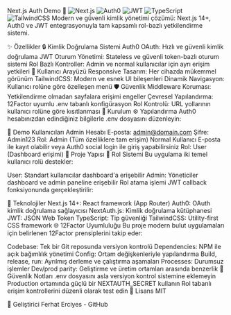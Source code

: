 Next.js Auth Demo 🔐
<img alt="Next.js" src="https://img.shields.io/badge/Next.js-14+-000000?style=for-the-badge&amp;logo=next.js">
<img alt="Auth0" src="https://img.shields.io/badge/Auth0-EB5424?style=for-the-badge&amp;logo=auth0&amp;logoColor=white">
<img alt="JWT" src="https://img.shields.io/badge/JWT-000000?style=for-the-badge&amp;logo=JSON web tokens">
<img alt="TypeScript" src="https://img.shields.io/badge/TypeScript-3178C6?style=for-the-badge&amp;logo=typescript&amp;logoColor=white">
<img alt="TailwindCSS" src="https://img.shields.io/badge/Tailwind-06B6D4?style=for-the-badge&amp;logo=tailwindcss&amp;logoColor=white">
Modern ve güvenli kimlik yönetimi çözümü: Next.js 14+, Auth0 ve JWT entegrasyonuyla tam kapsamlı rol-bazlı yetkilendirme sistemi.

✨ Özellikler
🔒 Kimlik Doğrulama Sistemi
Auth0 OAuth: Hızlı ve güvenli kimlik doğrulama
JWT Oturum Yönetimi: Stateless ve güvenli token-bazlı oturum sistemi
Rol Bazlı Kontroller: Admin ve normal kullanıcılar için ayrı erişim yetkileri
📱 Kullanıcı Arayüzü
Responsive Tasarım: Her cihazda mükemmel görünüm
TailwindCSS: Modern ve esnek UI bileşenleri
Dinamik Navigasyon: Kullanıcı rolüne göre özelleşen menü
🛡️ Güvenlik
Middleware Koruması: Yetkilendirme olmadan sayfalara erişimi engeller
Çevresel Yapılandırma: 12Factor uyumlu .env tabanlı konfigürasyon
Rol Kontrolü: URL yollarının kullanıcı rolüne göre kısıtlanması
🚀 Kurulum
⚙️ Yapılandırma
Auth0 hesabınızdan edindiğiniz bilgilerle .env dosyasını düzenleyin:

👤 Demo Kullanıcıları
Admin Hesabı
E-posta: admin@domain.com
Şifre: Admin123
Rol: Admin (Tüm özelliklere tam erişim)
Normal Kullanıcı
E-posta ile kayıt olabilir veya Auth0 social login ile giriş yapabilirsiniz
Rol: User (Dashboard erişimi)
📑 Proje Yapısı
📝 Rol Sistemi
Bu uygulama iki temel kullanıcı rolü destekler:

User: Standart kullanıcılar dashboard'a erişebilir
Admin: Yöneticiler dashboard ve admin paneline erişebilir
Rol atama işlemi JWT callback fonksiyonunda gerçekleştirilir:

🔧 Teknolojiler
Next.js 14+: React framework (App Router)
Auth0: OAuth kimlik doğrulama sağlayıcısı
NextAuth.js: Kimlik doğrulama kütüphanesi
JWT: JSON Web Token
TypeScript: Tip güvenliği
TailwindCSS: Utility-first CSS framework
🌐 12Factor Uyumluluğu
Bu proje modern bulut uygulamaları için belirlenen 12Factor prensiplerini takip eder:

Codebase: Tek bir Git reposunda versiyon kontrolü
Dependencies: NPM ile açık bağımlılık yönetimi
Config: Ortam değişkenleriyle yapılandırma
Build, release, run: Ayrılmış derleme ve çalıştırma aşamaları
Processes: Durumsuz işlemler
Dev/prod parity: Geliştirme ve üretim ortamları arasında benzerlik
🔐 Güvenlik Notları
.env dosyasını asla versiyon kontrol sistemine eklemeyin
Production ortamında güçlü bir NEXTAUTH_SECRET kullanın
Rol tabanlı erişim kontrollerini düzenli olarak test edin
📄 Lisans
MIT

👤 Geliştirici
Ferhat Erciyes - GitHub